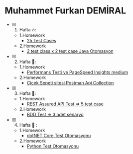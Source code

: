 # Muhammet Furkan DEMİRAL

- [x] 1. Hafta 🔥:
  - 1.Homework
    - [25 Test Cases](https://docs.google.com/spreadsheets/d/1KDHxvW4Bp0P9m3kOkcQL3ZdPuRVwSjeIwYujntQe1-0/edit?usp=sharing)
  - 2.Homework
     - [2 test class x 2 test case Java Otomasyon](https://github.com/ciceksepetibootcamp/MFurkanDemiral_Homeworks/tree/main/Week%201) 
      
- [x] 2. Hafta 🎉:
   - 1.Homework
      - [Performans Testi ve PageSpeed Insights medium](https://medium.com/@muhammetfurkandemiral/performans-testi-nedir-pagespeed-verileri-nas%C4%B1l-yorumlan%C4%B1r-904f6d7cf3c)
   - 2.Homework
      - [Çiçek Sepeti sitesi Postman Api Collection](https://github.com/ciceksepetibootcamp/MFurkanDemiral_Homeworks/blob/main/Week%202/ciceksepeti.com.postman_collection.json) 
      
- [x] 3. Hafta 🚀:
   - 1.Homework
      - [REST Assured API Test => 5 test case](https://github.com/ciceksepetibootcamp/MFurkanDemiral_Homeworks/tree/main/Week%203/RestAssuredDemo)
   - 2.Homework
      - [BDD Test => 3 adet senaryo](https://github.com/ciceksepetibootcamp/MFurkanDemiral_Homeworks/tree/main/Week%203/CSWeb-BDD1)
      
- [x] 4. Hafta 🦸 :
   - 1.Homework
      - [dotNET Core Test Otomasyonu](https://github.com/ciceksepetibootcamp/MFurkanDemiral_Homeworks/tree/main/Week%204/Webtekno-dotNET)
   - 2.Homework
      - [Python Test Otomasyonu](https://github.com/ciceksepetibootcamp/MFurkanDemiral_Homeworks/tree/main/Week%204/PyTestWeb)
